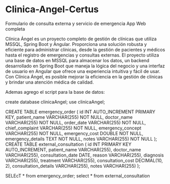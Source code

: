 # Clinica-Angel-Certus
Formulario de consulta externa y servicio de emergencia App Web completa

Clínica Ángel es un proyecto completo de gestión de clínicas que utiliza MSSQL, Spring Boot y Angular. Proporciona una solución robusta y eficiente para administrar clínicas, desde la gestión de pacientes y médicos hasta el registro de emergencias y consultas externas. El proyecto utiliza una base de datos en MSSQL para almacenar los datos, un backend desarrollado en Spring Boot que maneja la lógica del negocio y una interfaz de usuario en Angular que ofrece una experiencia intuitiva y fácil de usar. Con Clínica Ángel, es posible mejorar la eficiencia en la gestión de clínicas y brindar una atención médica de calidad.

Ademas agrego el script para la base de datos:

create database clinicaAngel;
use clinicaAngel;

CREATE TABLE emergency_order (
  id INT AUTO_INCREMENT PRIMARY KEY,
  patient_name VARCHAR(255) NOT NULL,
  doctor_name VARCHAR(255) NOT NULL,
  order_date VARCHAR(255) NOT NULL,
  chief_complaint VARCHAR(255) NOT NULL,
  emergency_concept VARCHAR(255) NOT NULL,
  emergency_cost DOUBLE NOT NULL,
  emergency_details TEXT NOT NULL,
  notes VARCHAR(255) NOT NULL
);
CREATE TABLE external_consultation (
id INT PRIMARY KEY AUTO_INCREMENT,
patient_name VARCHAR(255),
doctor_name VARCHAR(255),
consultation_date DATE,
reason VARCHAR(255),
diagnosis VARCHAR(255),
treatment VARCHAR(255),
consultation_cost DECIMAL(10, 2),
consultation_details VARCHAR(255),
notes VARCHAR(255)
);

SELEcT * from emergency_order;
select * from external_consultation
